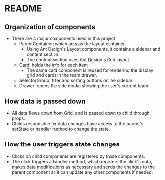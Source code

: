 # README

## Organization of components
- There are 4 major components used in this project
    - ParentContainer: which acts as the layout container
        - Using Ant Design's Layout components, it contains a sidebar and content section.
        - The content section uses Ant Design's Grid layout.
    - Card: holds the info for each item
        - The same card component is reused for rendering the display grid and cards in the team drawer.
    - SelectorGroup: filter and sorting buttons on the sidebar
    - Drawer: opens the side modal showing the user's current team

## How data is passed down
- All data flows down from Grid, and is passed down to child through props.
- Childs responsible for data changes have access to the parent's setState or handler method to change the state.

## How the user triggers state changes
- Clicks on child components are registered by those components.
- The click triggers a handler method, which registers the click's data, makes data modifications as necessary and sends the changes to the parent component so it can update any other components if needed.